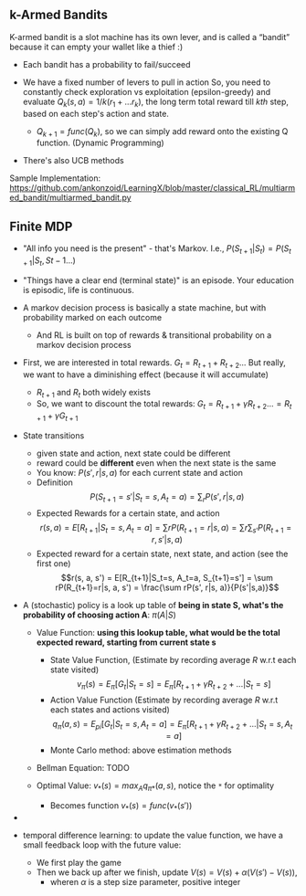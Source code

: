 ## k-Armed Bandits 
K-armed bandit is a slot machine has its own lever, and is called a “bandit” because it can empty your wallet like a thief :)
- Each bandit has a probability to fail/succeed
- We have a fixed number of levers to pull in action
So, you need to constantly check exploration vs exploitation (epsilon-greedy) and evaluate $Q_k(s,a) = 1/k(r_1 + ... r_k)$, the long term total reward till $kth$ step, based on each step's action and state.
    - $Q_{k+1} = func(Q_k)$, so we can simply add reward onto the existing Q function. (Dynamic Programming)

- There's also UCB methods

Sample Implementation: https://github.com/ankonzoid/LearningX/blob/master/classical_RL/multiarmed_bandit/multiarmed_bandit.py

## Finite MDP
- "All info you need is the present" - that's Markov. I.e., $P(S_{t+1}|S_{t}) = P(S_{t+1}|S_{t}, S{t-1} ...)$
- "Things have a clear end (terminal state)" is an episode. Your education is episodic, life is continuous.
- A markov decision process is basically a state machine, but with probability marked on each outcome
    - And RL is built on top of rewards & transitional probability on a markov decision process
- First, we are interested in total rewards. $G_t = R_{t+1}+R_{t+2} ...$ But really, we want to have a diminishing effect (because it will accumulate)
    - $R_{t+1}$ and $R_{t}$ both widely exists
    - So, we want to discount the total rewards: $G_t=R_{t+1} + \gamma R_{t+2} ... = R_{t+1} + \gamma G_{t+1}$ 
- State transitions
    - given state and action, next state could be different 
    - reward could be **different** even when the next state is the same
    - You know: $P(s', r| s, a)$ for each current state and action
    - Definition
        $$P(S_{t+1}=s'|S_t=s, A_t=a) = \sum_{r} P(s', r|s, a)$$
    - Expected Rewards for a certain state, and action
        $$r(s, a) = E[R_{t+1}|S_t=s, A_t=a] = \sum rP(R_{t+1}=r|s, a) = \sum r \sum_{s'}P(R_{t+1}=r, s'|s, a)$$
    - Expected reward for a certain state, next state, and action (see the first one)
        $$r(s, a, s') = E[R_{t+1}|S_t=s, A_t=a, S_{t+1}=s'] = \sum rP(R_{t+1}=r|s, a, s') = \frac{\sum rP(s', r|s, a)}{P(s'|s,a)}$$
- A (stochastic) policy is a look up table of **being in state S, what's the probability of choosing action A**: $\pi (A|S)$
    - Value Function: **using this lookup table, what would be the total expected reward, starting from current state s**
        - State Value Function, (Estimate by recording average $R$ w.r.t each state visited)
            $$ 
            v_{\pi}(s) = E_{\pi}[G_t|S_t=s] = E_{\pi}[R_{t+1} + \gamma R_{t+2} + ... |S_t=s]
            $$
        - Action Value Function (Estimate by recording average $R$ w.r.t each states and actions visited)
            $$
            q_{\pi}(a, s) = E_{pi}[G_t|S_t=s, A_t=a] = E_{\pi}[R_{t+1} + \gamma R_{t+2} + ... |S_t=s, A_t=a]
            $$
        - Monte Carlo method: above estimation methods

    - Bellman Equation: TODO
    - Optimal Value: $v_{*}(s) = max_{A} q_{\pi*}(a,s)$, notice the `*` for optimality
        - Becomes function $v_{*}(s) = func(v_{*}(s'))$

- 

- temporal difference learning: to update the value function, we have a small feedback loop with the future value:
    - We first play the game
    - Then we back up after we finish, update $V(s) = V(s) + \alpha (V(s') - V(s))$, 
        - wheren $\alpha$ is a step size parameter, positive integer